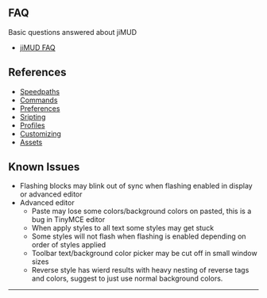 ## FAQ
Basic questions answered about jiMUD
- [jiMUD FAQ](faq.md)

## References
- [Speedpaths](speedpaths.md)
- [Commands](commands.md)
- [Preferences](preferences.md)
- [Sripting](scripting.md)
- [Profiles](profiles.md)
- [Customizing](customizing.md)
- [Assets](assets.md)

## Known Issues
- Flashing blocks may blink out of sync when flashing enabled in display or advanced editor
- Advanced editor 
  - Paste may lose some colors/background colors on pasted, this is a bug in   TinyMCE editor
  - When apply styles to all text some styles may get stuck  
  - Some styles will not flash when flashing is enabled depending on order of styles applied
  - Toolbar text/background color picker may be cut off in small window sizes
  - Reverse style has wierd results with heavy nesting of reverse tags and colors, suggest to just use normal background colors.
---